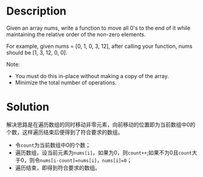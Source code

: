 # Description

Given an array nums, write a function to move all 0's to the end of it while maintaining the relative order of the non-zero elements.

For example, given nums = [0, 1, 0, 3, 12], after calling your function, nums should be [1, 3, 12, 0, 0].

Note:

* You must do this in-place without making a copy of the array.
* Minimize the total number of operations.

# Solution

解决思路是在遍历数组的同时移动非零元素，向前移动的位置即为当前数组中0的个数，这样遍历结束后便得到了符合要求的数组。

* 令`count`为当前数组中0的个数；
* 遍历数组，设当前元素为`nums[i]`，如果为0，则`count++`;如果不为0且`count`大于0，则令`nums[i-count]=nums[i]`，`nums[i]=0`；
* 遍历结束，即得到符合要求的数组。
